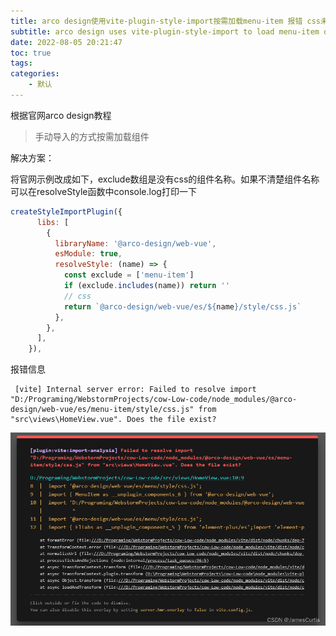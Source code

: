 ```yaml
---
title: arco design使用vite-plugin-style-import按需加载menu-item 报错 css未找到
subtitle: arco design uses vite-plugin-style-import to load menu-item on demand and reports an error css not found
date: 2022-08-05 20:21:47
toc: true
tags: 
categories: 
    - 默认
---
```


 根据官网arco design教程

> 手动导入的方式按需加载组件

解决方案：

将官网示例改成如下，exclude数组是没有css的组件名称。如果不清楚组件名称可以在resolveStyle函数中console.log打印一下

```javascript
createStyleImportPlugin({
      libs: [
        {
          libraryName: '@arco-design/web-vue',
          esModule: true,
          resolveStyle: (name) => {
            const exclude = ['menu-item']
            if (exclude.includes(name)) return ''
            // css
            return `@arco-design/web-vue/es/${name}/style/css.js`
          },
        },
      ],
    }),
```



报错信息

```
 [vite] Internal server error: Failed to resolve import "D:/Programing/WebstormProjects/cow-Low-code/node_modules/@arco-design/web-vue/es/menu-item/style/css.js" from "src\views\HomeView.vue". Does the file exist?
```



![16936515375371693651537473.png](https://raw.githubusercontent.com/james-curtis/blog-img/img/img/16936515375371693651537473.png)